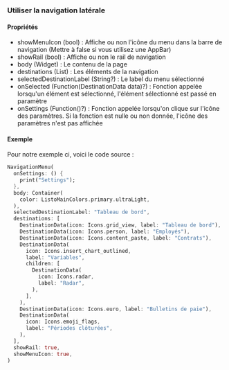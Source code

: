 ### Utiliser la navigation latérale

#### Propriétés
*  showMenuIcon (bool) : Affiche ou non l'icône du menu dans la barre de navigation (Mettre à false si vous utilisez une AppBar)
*  showRail (bool) : Affiche ou non le rail de navigation
*  body (Widget) : Le contenu de la page
*  destinations (List<DestinationData>) : Les éléments de la navigation
*  selectedDestinationLabel (String?) : Le label du menu sélectionné
*  onSelected (Function(DestinationData data)?) : Fonction appelée lorsqu'un élément est sélectionné, l'élément sélectionné est passé en paramètre
*  onSettings (Function()?) : Fonction appelée lorsqu'on clique sur l'icône des paramètres. Si la fonction est nulle ou non donnée, l'icône des paramètres n'est pas affichée

#### Exemple

Pour notre exemple ci, voici le code source :
```dart
NavigationMenu(
  onSettings: () {
    print("Settings");
  },
  body: Container(
    color: ListoMainColors.primary.ultraLight,
  ),
  selectedDestinationLabel: "Tableau de bord",
  destinations: [
    DestinationData(icon: Icons.grid_view, label: "Tableau de bord"),
    DestinationData(icon: Icons.person, label: "Employés"),
    DestinationData(icon: Icons.content_paste, label: "Contrats"),
    DestinationData(
      icon: Icons.insert_chart_outlined,
      label: "Variables",
      children: [
        DestinationData(
          icon: Icons.radar,
          label: "Radar",
        ),
      ],
    ),
    DestinationData(icon: Icons.euro, label: "Bulletins de paie"),
    DestinationData(
      icon: Icons.emoji_flags,
      label: "Périodes clôturées",
    ),
  ],
  showRail: true,
  showMenuIcon: true,
)
```